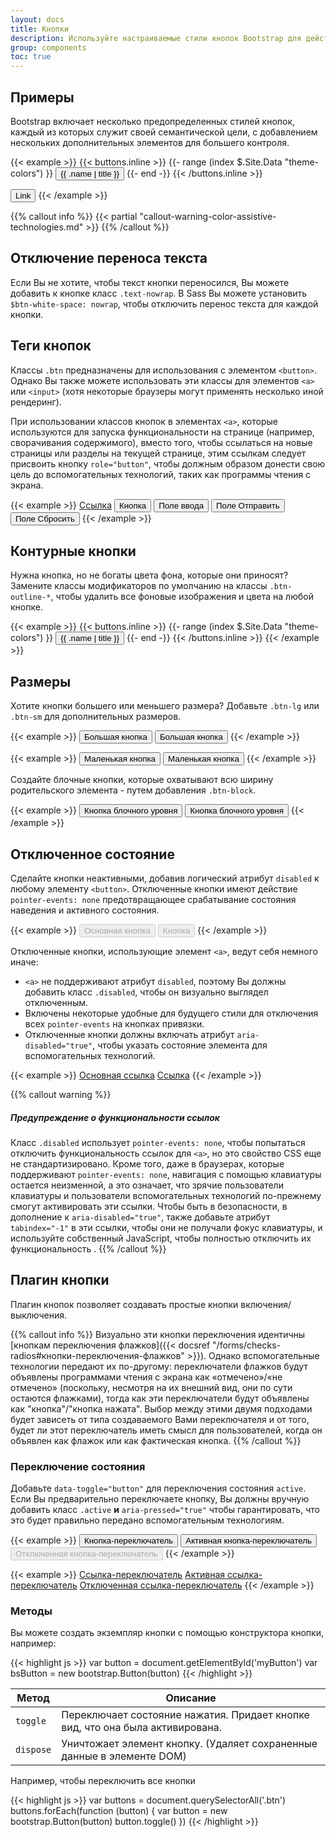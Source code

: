 ```yaml
---
layout: docs
title: Кнопки
description: Используйте настраиваемые стили кнопок Bootstrap для действий в формах, диалоговых окнах и т.д. С поддержкой нескольких размеров, состояний и т.д.
group: components
toc: true
---
```


## Примеры

Bootstrap включает несколько предопределенных стилей кнопок, каждый из которых служит своей семантической цели, с добавлением нескольких дополнительных элементов для большего контроля.

{{< example >}}
{{< buttons.inline >}}
{{- range (index $.Site.Data "theme-colors") }}
<button type="button" class="btn btn-{{ .name }}">{{ .name | title }}</button>
{{- end -}}
{{< /buttons.inline >}}

<button type="button" class="btn btn-link">Link</button>
{{< /example >}}

{{% callout info %}}
{{< partial "callout-warning-color-assistive-technologies.md" >}}
{{% /callout %}}

## Отключение переноса текста

Если Вы не хотите, чтобы текст кнопки переносился, Вы можете добавить к кнопке класс `.text-nowrap`. В Sass Вы можете установить `$btn-white-space: nowrap`, чтобы отключить перенос текста для каждой кнопки.

## Теги кнопок

Классы `.btn` предназначены для использования с элементом `<button>`. Однако Вы также можете использовать эти классы для элементов `<a>` или `<input>` (хотя некоторые браузеры могут применять несколько иной рендеринг).

При использовании классов кнопок в элементах `<a>`, которые используются для запуска функциональности на странице (например, сворачивания содержимого), вместо того, чтобы ссылаться на новые страницы или разделы на текущей странице, этим ссылкам следует присвоить кнопку `role="button"`, чтобы должным образом донести свою цель до вспомогательных технологий, таких как программы чтения с экрана.

{{< example >}}
<a class="btn btn-primary" href="#" role="button">Ссылка</a>
<button class="btn btn-primary" type="submit">Кнопка</button>
<input class="btn btn-primary" type="button" value="Поле ввода">
<input class="btn btn-primary" type="submit" value="Поле Отправить">
<input class="btn btn-primary" type="reset" value="Поле Сбросить">
{{< /example >}}

## Контурные кнопки

Нужна кнопка, но не богаты цвета фона, которые они приносят? Замените классы модификаторов по умолчанию на классы `.btn-outline-*`, чтобы удалить все фоновые изображения и цвета на любой кнопке.

{{< example >}}
{{< buttons.inline >}}
{{- range (index $.Site.Data "theme-colors") }}
<button type="button" class="btn btn-outline-{{ .name }}">{{ .name | title }}</button>
{{- end -}}
{{< /buttons.inline >}}
{{< /example >}}

## Размеры

Хотите кнопки большего или меньшего размера? Добавьте `.btn-lg` или `.btn-sm` для дополнительных размеров.

{{< example >}}
<button type="button" class="btn btn-primary btn-lg">Большая кнопка</button>
<button type="button" class="btn btn-secondary btn-lg">Большая кнопка</button>
{{< /example >}}

{{< example >}}
<button type="button" class="btn btn-primary btn-sm">Маленькая кнопка</button>
<button type="button" class="btn btn-secondary btn-sm">Маленькая кнопка</button>
{{< /example >}}

Создайте блочные кнопки, которые охватывают всю ширину родительского элемента - путем добавления `.btn-block`.

{{< example >}}
<button type="button" class="btn btn-primary btn-lg btn-block">Кнопка блочного уровня</button>
<button type="button" class="btn btn-secondary btn-lg btn-block">Кнопка блочного уровня</button>
{{< /example >}}

## Отключенное состояние

Сделайте кнопки неактивными, добавив логический атрибут `disabled` к любому элементу `<button>`. Отключенные кнопки имеют действие `pointer-events: none` предотвращающее срабатывание состояния наведения и активного состояния.

{{< example >}}
<button type="button" class="btn btn-lg btn-primary" disabled>Основная кнопка</button>
<button type="button" class="btn btn-secondary btn-lg" disabled>Кнопка</button>
{{< /example >}}

Отключенные кнопки, использующие элемент `<a>`, ведут себя немного иначе:

- `<a>` не поддерживают атрибут `disabled`, поэтому Вы должны добавить класс `.disabled`, чтобы он визуально выглядел отключенным.
- Включены некоторые удобные для будущего стили для отключения всех `pointer-events` на кнопках привязки.
- Отключенные кнопки должны включать атрибут `aria-disabled="true"`, чтобы указать состояние элемента для вспомогательных технологий.

{{< example >}}
<a href="#" class="btn btn-primary btn-lg disabled" tabindex="-1" role="button" aria-disabled="true">Основная ссылка</a>
<a href="#" class="btn btn-secondary btn-lg disabled" tabindex="-1" role="button" aria-disabled="true">Ссылка</a>
{{< /example >}}

{{% callout warning %}}
##### Предупреждение о функциональности ссылок

Класс `.disabled` использует `pointer-events: none`, чтобы попытаться отключить функциональность ссылок для `<a>`, но это свойство CSS еще не стандартизировано. Кроме того, даже в браузерах, которые поддерживают `pointer-events: none`, навигация с помощью клавиатуры остается неизменной, а это означает, что зрячие пользователи клавиатуры и пользователи вспомогательных технологий по-прежнему смогут активировать эти ссылки. Чтобы быть в безопасности, в дополнение к `aria-disabled="true"`, также добавьте атрибут `tabindex="-1"` в эти ссылки, чтобы они не получали фокус клавиатуры, и используйте собственный JavaScript, чтобы полностью отключить их функциональность .
{{% /callout %}}

## Плагин кнопки

Плагин кнопок позволяет создавать простые кнопки включения/выключения.

{{% callout info %}}
Визуально эти кнопки переключения идентичны [кнопкам переключения флажков]({{< docsref "/forms/checks-radios#кнопки-переключения-флажков" >}}). Однако вспомогательные технологии передают их по-другому: переключатели флажков будут объявлены программами чтения с экрана как «отмечено»/«не отмечено» (поскольку, несмотря на их внешний вид, они по сути остаются флажками), тогда как эти переключатели будут объявлены как "кнопка"/"кнопка нажата". Выбор между этими двумя подходами будет зависеть от типа создаваемого Вами переключателя и от того, будет ли этот переключатель иметь смысл для пользователей, когда он объявлен как флажок или как фактическая кнопка.
{{% /callout %}}

### Переключение состояния

Добавьте `data-toggle="button"` для переключения состояния `active`. Если Вы предварительно переключаете кнопку, Вы должны вручную добавить класс `.active` **и** `aria-pressed="true"` чтобы гарантировать, что это будет правильно передано вспомогательным технологиям.

{{< example >}}
<button type="button" class="btn btn-primary" data-toggle="button" autocomplete="off">Кнопка-переключатель</button>
<button type="button" class="btn btn-primary active" data-toggle="button" autocomplete="off" aria-pressed="true">Активная кнопка-переключатель</button>
<button type="button" class="btn btn-primary" disabled data-toggle="button" autocomplete="off">Отключенная кнопка-переключатель</button>
{{< /example >}}

{{< example >}}
<a href="#" class="btn btn-primary" role="button" data-toggle="button">Ссылка-переключатель</a>
<a href="#" class="btn btn-primary active" role="button" data-toggle="button" aria-pressed="true">Активная ссылка-переключатель</a>
<a href="#" class="btn btn-primary disabled" tabindex="-1" aria-disabled="true" role="button" data-toggle="button">Отключенная ссылка-переключатель</a>
{{< /example >}}

### Методы

Вы можете создать экземпляр кнопки с помощью конструктора кнопки, например:

{{< highlight js >}}
var button = document.getElementById('myButton')
var bsButton = new bootstrap.Button(button)
{{< /highlight >}}

<table class="table">
  <thead>
    <tr>
      <th>Метод</th>
      <th>Описание</th>
    </tr>
  </thead>
  <tbody>
    <tr>
      <td>
        <code>toggle</code>
      </td>
      <td>
        Переключает состояние нажатия. Придает кнопке вид, что она была активирована.
      </td>
    </tr>
    <tr>
      <td>
        <code>dispose</code>
      </td>
      <td>
        Уничтожает элемент кнопку. (Удаляет сохраненные данные в элементе DOM)
      </td>
    </tr>
  </tbody>
</table>

Например, чтобы переключить все кнопки

{{< highlight js >}}
var buttons = document.querySelectorAll('.btn')
buttons.forEach(function (button) {
  var button = new bootstrap.Button(button)
  button.toggle()
})
{{< /highlight >}}
